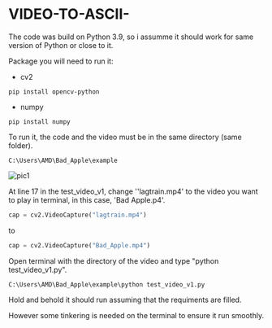 # VIDEO-TO-ASCII-

The code was build on Python 3.9, so i assumme it should work for same version of Python or close to it.

Package you will need to run it:
- cv2		
```
pip install opencv-python
```
- numpy 	
```
pip install numpy
```

To run it, the code and the video must be in the same directory (same folder). 
```
C:\Users\AMD\Bad_Apple\example
```
![pic1](https://user-images.githubusercontent.com/76024496/197989555-54d67b4f-62eb-49d3-b9aa-ad04a03a88b4.png)

At line 17 in the test_video_v1, change ''lagtrain.mp4' to the video you want to play in terminal, in this case, 
'Bad Apple.p4'.

```python
cap = cv2.VideoCapture("lagtrain.mp4")  
```
to 
```python
cap = cv2.VideoCapture("Bad_Apple.mp4")  
```
Open terminal with the directory of the video and type "python test_video_v1.py".
```
C:\Users\AMD\Bad_Apple\example\python test_video_v1.py
```
Hold and behold it should run assuming that the requiments are filled.

However some tinkering is needed on the terminal to ensure it run smoothly. 
